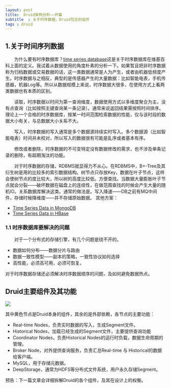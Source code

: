 ```yaml
---
layout: post
title:  Druid架构分析——开篇
subtitle  : 关于时序数据，Druid包含的组件
tags : druid
---
```

## 1.关于时间序列数据
&emsp;&emsp;为什么要有时序数据库？[time series database](https://en.wikipedia.org/wiki/Time_series_database)这是关于时序数据库在维基百科上面的定义。我试着从数据使用的角度朴素的分析一下。如果暂且把非时序数据称为归档数据或交易数据的话，这一类数据通常是人为产生，或者由机器低频度产生。时序数据与之相反，典型的是传感器产生的大量数据：比如智能电表，手机传感器，机器Log等。所以从数据规模上来说，时序数据大很多，在使用方式上看两类数据也有本质的区别。

&emsp;&emsp;读取，时序数据以时间为第一查询维度，数据使用方式以多维度聚合为主，没有点查询（比如按照主键查询某一条记录）。通常来说返回结果需按照时间排序。理论上一个合格的时序数据库，按某一时间范围检索数据的性能，仅与该时段的数据大小有关，与总数据大小关系不大。

&emsp;&emsp;写入，时序数据的写入通常是多个数据源持续实时写入。多个数据源（比如智能电表）时间并未校对，所以写入的数据很有可能是乱序或者基本有序。

&emsp;&emsp;修改或者删除，时序数据的不可变特定没有数据修改的需求，也不涉及单条记录的删除，有超期淘汰的功能。

&emsp;&emsp;对于时序数据的存储，RDBMS就显得力不从心。在RDBMS中，B+-Tree及其衍生树是用的比较多的索引数据结构。树节点只存放Key，数据在叶子节点，这样会使树节点的度比较大，所以树的高度比较低。方便查找。当数据大量膨胀叶子节点就会分裂——破坏数据在磁盘上的连续性，在做范围查找的时候会产生大量的随机IO。关系数据库解决这类。通常的做法是。写入降速——DB之前有MQ中间件，存储时候降维度——并不存储原始数据。
其他方案：
* [Time Series Data in MongoDB](https://www.mongodb.com/blog/post/schema-design-for-time-series-data-in-mongodb)
* [Time Series Data in HBase](https://www.savinetwork.ca/wp-content/uploads/savifunded/EleniStroulia_UAlberta_A%20Three-Dimensional%20Data%20Model%20in%20HBase%20for%20Large%20Time-Series%20Dataset%20Analysis_IEEE%20Maintenance%20&%20Evolution%20of%20Service-Oriented%20&%20Cloud-Based%20Systems_Sep13.pdf)

### 1.1 时序数据库要解决的问题
&emsp;&emsp;对于一个分布式的存储引擎，有几个问题是绕不开的。
* 数据如何分布——数据分片与路由
* 数据一致性模型——副本的策略，一致性协议如何选择
* 高性能，必须高可用，必须可恢复。

对于时序数据存储还必须解决时序数据顺序的问题，及如何避免数据热点。
## Druid主要组件及其功能
![](https://raw.githubusercontent.com/pangzhenzhou/pzz-github-pages-blog/gh-pages/public/image/druid-arch-overview.png)

其中黄色节点是Druid本身的组件，其余的是外部依赖，各节点的主要功能：

* Real-time Nodes，负责实时数据的写入，生成Segment文件。
* Historical Nodes，加载已经生成的Segment文件，主要提供查询功能
* Coordinator Nodes，负责Historical Nodes的运行时负载，数据生命周期的管理。
* Broker Node，对外提供查询服务，负责汇总Real-time 与 Historical的数据给客户端。
* MySQL，用于存储元数据。
* DeepStorage，通常为HDFS等分布式文件系统，用户永久存储Segment。

预告：下一篇文章会详细拆解Druid的各个组件，及其在设计上的权衡。
